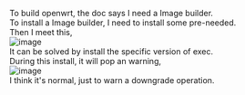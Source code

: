 To build openwrt, the doc says I need a Image builder.  
To install a Image builder, I need to install some pre-needed.  
Then I meet this,  
![image](https://user-images.githubusercontent.com/50364332/206227606-424be2e1-6793-4898-86ce-ca7fffa6f84e.png)  
It can be solved by install the specific version of exec.  
During this install, it will pop an warning,  
![image](https://user-images.githubusercontent.com/50364332/206228268-ab6bce3b-6880-469a-a614-6386c9fba2ba.png)  
I think it's normal, just to warn a downgrade operation.  
